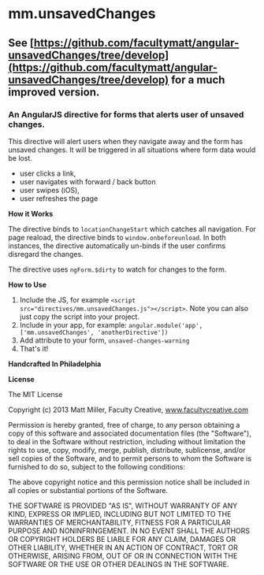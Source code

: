 # mm.unsavedChanges

## See [https://github.com/facultymatt/angular-unsavedChanges/tree/develop](https://github.com/facultymatt/angular-unsavedChanges/tree/develop) for a much improved version.

### An AngularJS directive for forms that alerts user of unsaved changes.

This directive will alert users when they navigate away and the form has unsaved changes. It will be triggered in all situations where form data would be lost.

- user clicks a link, 
- user navigates with forward / back button
- user swipes (iOS), 
- user refreshes the page

**How it Works**

The directive binds to `locationChangeStart` which catches all navigation. For page reaload, the directive binds to `window.onbeforeunload`. In both instances, the directive automatically un-binds if the user confirms disregard the changes. 

The directive uses `ngForm.$dirty` to watch for changes to the form. 

**How to Use**

1. Include the JS, for example `<script src="directives/mm.unsavedChanges.js"></script>`. Note you can also just copy the script into your project.
2. Include in your app, for example: `angular.module('app', ['mm.unsavedChanges', 'anotherDirective'])`
3. Add attribute to your form, `unsaved-changes-warning`
4. That's it! 

**Handcrafted In Philadelphia**

**License**

The MIT License

Copyright (c) 2013 Matt Miller, Faculty Creative, www.facultycreative.com

Permission is hereby granted, free of charge, to any person obtaining a copy
of this software and associated documentation files (the "Software"), to deal
in the Software without restriction, including without limitation the rights
to use, copy, modify, merge, publish, distribute, sublicense, and/or sell
copies of the Software, and to permit persons to whom the Software is
furnished to do so, subject to the following conditions:

The above copyright notice and this permission notice shall be included in
all copies or substantial portions of the Software.

THE SOFTWARE IS PROVIDED "AS IS", WITHOUT WARRANTY OF ANY KIND, EXPRESS OR
IMPLIED, INCLUDING BUT NOT LIMITED TO THE WARRANTIES OF MERCHANTABILITY,
FITNESS FOR A PARTICULAR PURPOSE AND NONINFRINGEMENT. IN NO EVENT SHALL THE
AUTHORS OR COPYRIGHT HOLDERS BE LIABLE FOR ANY CLAIM, DAMAGES OR OTHER
LIABILITY, WHETHER IN AN ACTION OF CONTRACT, TORT OR OTHERWISE, ARISING FROM,
OUT OF OR IN CONNECTION WITH THE SOFTWARE OR THE USE OR OTHER DEALINGS IN
THE SOFTWARE.
